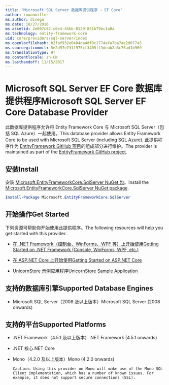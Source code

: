 ```yaml
---
title: "Microsoft SQL Server 数据库提供程序 - EF Core"
author: rowanmiller
ms.author: divega
ms.date: 10/27/2016
ms.assetid: 2e007c82-c6e4-45bb-8129-851b79ec1a0a
ms.technology: entity-framework-core
uid: core/providers/sql-server/index
ms.openlocfilehash: b2faf932e0484da4df0c1774afa7ba7ae2d077a5
ms.sourcegitcommit: 5e2d97e731f975cf3405ff3deab2a3c75ad1b969
ms.translationtype: HT
ms.contentlocale: zh-CN
ms.lasthandoff: 11/15/2017
---
```

# <a name="microsoft-sql-server-ef-core-database-provider"></a><span data-ttu-id="edd03-102">Microsoft SQL Server EF Core 数据库提供程序</span><span class="sxs-lookup"><span data-stu-id="edd03-102">Microsoft SQL Server EF Core Database Provider</span></span>

<span data-ttu-id="edd03-103">此数据库提供程序允许将 Entity Framework Core 与 Microsoft SQL Server（包括 SQL Azure）一起使用。</span><span class="sxs-lookup"><span data-stu-id="edd03-103">This database provider allows Entity Framework Core to be used with Microsoft SQL Server (including SQL Azure).</span></span> <span data-ttu-id="edd03-104">此提供程序作为 [EntityFramework GitHub 项目](https://github.com/aspnet/EntityFramework)的组成部分进行维护。</span><span class="sxs-lookup"><span data-stu-id="edd03-104">The provider is maintained as part of the [EntityFramework GitHub project](https://github.com/aspnet/EntityFramework).</span></span>

## <a name="install"></a><span data-ttu-id="edd03-105">安装</span><span class="sxs-lookup"><span data-stu-id="edd03-105">Install</span></span>

<span data-ttu-id="edd03-106">安装 [Microsoft.EntityFrameworkCore.SqlServer NuGet 包](https://www.nuget.org/packages/Microsoft.EntityFrameworkCore.SqlServer/)。</span><span class="sxs-lookup"><span data-stu-id="edd03-106">Install the [Microsoft.EntityFrameworkCore.SqlServer NuGet package](https://www.nuget.org/packages/Microsoft.EntityFrameworkCore.SqlServer/).</span></span>

``` powershell
Install-Package Microsoft.EntityFrameworkCore.SqlServer
```

## <a name="get-started"></a><span data-ttu-id="edd03-107">开始操作</span><span class="sxs-lookup"><span data-stu-id="edd03-107">Get Started</span></span>

<span data-ttu-id="edd03-108">下列资源可帮助你开始使用此提供程序。</span><span class="sxs-lookup"><span data-stu-id="edd03-108">The following resources will help you get started with this provider.</span></span>
* [<span data-ttu-id="edd03-109">在 .NET Framework（控制台、WinForms、WPF 等）上开始使用</span><span class="sxs-lookup"><span data-stu-id="edd03-109">Getting Started on .NET Framework (Console, WinForms, WPF, etc.)</span></span>](../../get-started/full-dotnet/index.md)

* [<span data-ttu-id="edd03-110">在 ASP.NET Core 上开始使用</span><span class="sxs-lookup"><span data-stu-id="edd03-110">Getting Started on ASP.NET Core</span></span>](../../get-started/aspnetcore/index.md)

* [<span data-ttu-id="edd03-111">UnicornStore 示例应用程序</span><span class="sxs-lookup"><span data-stu-id="edd03-111">UnicornStore Sample Application</span></span>](https://github.com/rowanmiller/UnicornStore/tree/master/UnicornStore)

## <a name="supported-database-engines"></a><span data-ttu-id="edd03-112">支持的数据库引擎</span><span class="sxs-lookup"><span data-stu-id="edd03-112">Supported Database Engines</span></span>

* <span data-ttu-id="edd03-113">Microsoft SQL Server（2008 及以上版本）</span><span class="sxs-lookup"><span data-stu-id="edd03-113">Microsoft SQL Server (2008 onwards)</span></span>

## <a name="supported-platforms"></a><span data-ttu-id="edd03-114">支持的平台</span><span class="sxs-lookup"><span data-stu-id="edd03-114">Supported Platforms</span></span>

* <span data-ttu-id="edd03-115">.NET Framework（4.5.1 及以上版本）</span><span class="sxs-lookup"><span data-stu-id="edd03-115">.NET Framework (4.5.1 onwards)</span></span>

* <span data-ttu-id="edd03-116">.NET 核心</span><span class="sxs-lookup"><span data-stu-id="edd03-116">.NET Core</span></span>

* <span data-ttu-id="edd03-117">Mono（4.2.0 及以上版本）</span><span class="sxs-lookup"><span data-stu-id="edd03-117">Mono (4.2.0 onwards)</span></span>

      Caution: Using this provider on Mono will make use of the Mono SQL Client implementation, which has a number of known issues. For example, it does not support secure connections (SSL).
